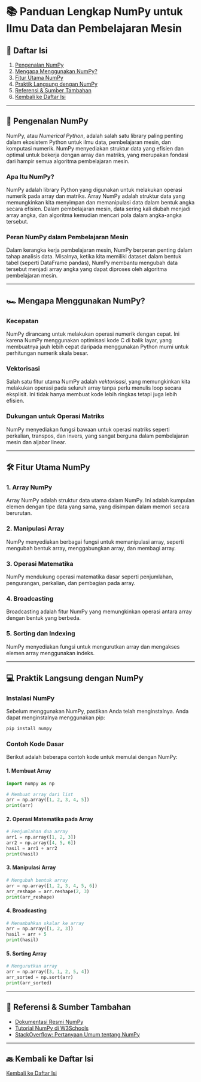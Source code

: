 
# 📚 Panduan Lengkap NumPy untuk Ilmu Data dan Pembelajaran Mesin

## 📑 Daftar Isi
1. [Pengenalan NumPy](#-pengenalan-numpy)  
2. [Mengapa Menggunakan NumPy?](#-mengapa-menggunakan-numpy)  
3. [Fitur Utama NumPy](#-fitur-utama-numpy)  
4. [Praktik Langsung dengan NumPy](#-praktik-langsung-dengan-numpy)  
5. [Referensi & Sumber Tambahan](#-referensi--sumber-tambahan)  
6. [Kembali ke Daftar Isi](#-kembali-ke-daftar-isi)

---

## 🚀 Pengenalan NumPy

NumPy, atau *Numerical Python*, adalah salah satu library paling penting dalam ekosistem Python untuk ilmu data, pembelajaran mesin, dan komputasi numerik. NumPy menyediakan struktur data yang efisien dan optimal untuk bekerja dengan array dan matriks, yang merupakan fondasi dari hampir semua algoritma pembelajaran mesin.

### Apa Itu NumPy?
NumPy adalah library Python yang digunakan untuk melakukan operasi numerik pada array dan matriks. Array NumPy adalah struktur data yang memungkinkan kita menyimpan dan memanipulasi data dalam bentuk angka secara efisien. Dalam pembelajaran mesin, data sering kali diubah menjadi array angka, dan algoritma kemudian mencari pola dalam angka-angka tersebut.

### Peran NumPy dalam Pembelajaran Mesin
Dalam kerangka kerja pembelajaran mesin, NumPy berperan penting dalam tahap analisis data. Misalnya, ketika kita memiliki dataset dalam bentuk tabel (seperti DataFrame pandas), NumPy membantu mengubah data tersebut menjadi array angka yang dapat diproses oleh algoritma pembelajaran mesin.

---

## 🏎️ Mengapa Menggunakan NumPy?

### Kecepatan
NumPy dirancang untuk melakukan operasi numerik dengan cepat. Ini karena NumPy menggunakan optimisasi kode C di balik layar, yang membuatnya jauh lebih cepat daripada menggunakan Python murni untuk perhitungan numerik skala besar.

### Vektorisasi
Salah satu fitur utama NumPy adalah *vektorisasi*, yang memungkinkan kita melakukan operasi pada seluruh array tanpa perlu menulis loop secara eksplisit. Ini tidak hanya membuat kode lebih ringkas tetapi juga lebih efisien.

### Dukungan untuk Operasi Matriks
NumPy menyediakan fungsi bawaan untuk operasi matriks seperti perkalian, transpos, dan invers, yang sangat berguna dalam pembelajaran mesin dan aljabar linear.

---

## 🛠️ Fitur Utama NumPy

### 1. **Array NumPy**
Array NumPy adalah struktur data utama dalam NumPy. Ini adalah kumpulan elemen dengan tipe data yang sama, yang disimpan dalam memori secara berurutan.

### 2. **Manipulasi Array**
NumPy menyediakan berbagai fungsi untuk memanipulasi array, seperti mengubah bentuk array, menggabungkan array, dan membagi array.

### 3. **Operasi Matematika**
NumPy mendukung operasi matematika dasar seperti penjumlahan, pengurangan, perkalian, dan pembagian pada array.

### 4. **Broadcasting**
Broadcasting adalah fitur NumPy yang memungkinkan operasi antara array dengan bentuk yang berbeda.

### 5. **Sorting dan Indexing**
NumPy menyediakan fungsi untuk mengurutkan array dan mengakses elemen array menggunakan indeks.

---

## 💻 Praktik Langsung dengan NumPy

### Instalasi NumPy
Sebelum menggunakan NumPy, pastikan Anda telah menginstalnya. Anda dapat menginstalnya menggunakan pip:
```bash
pip install numpy
```

### Contoh Kode Dasar
Berikut adalah beberapa contoh kode untuk memulai dengan NumPy:

#### 1. Membuat Array
```python
import numpy as np

# Membuat array dari list
arr = np.array([1, 2, 3, 4, 5])
print(arr)
```

#### 2. Operasi Matematika pada Array
```python
# Penjumlahan dua array
arr1 = np.array([1, 2, 3])
arr2 = np.array([4, 5, 6])
hasil = arr1 + arr2
print(hasil)
```

#### 3. Manipulasi Array
```python
# Mengubah bentuk array
arr = np.array([1, 2, 3, 4, 5, 6])
arr_reshape = arr.reshape(2, 3)
print(arr_reshape)
```

#### 4. Broadcasting
```python
# Menambahkan skalar ke array
arr = np.array([1, 2, 3])
hasil = arr + 5
print(hasil)
```

#### 5. Sorting Array
```python
# Mengurutkan array
arr = np.array([3, 1, 2, 5, 4])
arr_sorted = np.sort(arr)
print(arr_sorted)
```

---

## 📖 Referensi & Sumber Tambahan

- [Dokumentasi Resmi NumPy](https://numpy.org/doc/)  
- [Tutorial NumPy di W3Schools](https://www.w3schools.com/python/numpy_intro.asp)  
- [StackOverflow: Pertanyaan Umum tentang NumPy](https://stackoverflow.com/questions/tagged/numpy)  

---

## 🔙 Kembali ke Daftar Isi
[Kembali ke Daftar Isi](#-daftar-isi)
